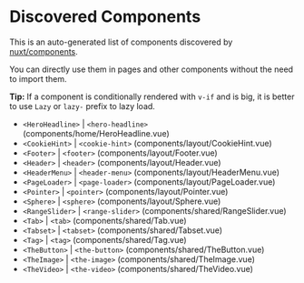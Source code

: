 # Discovered Components

This is an auto-generated list of components discovered by [nuxt/components](https://github.com/nuxt/components).

You can directly use them in pages and other components without the need to import them.

**Tip:** If a component is conditionally rendered with `v-if` and is big, it is better to use `Lazy` or `lazy-` prefix to lazy load.

- `<HeroHeadline>` | `<hero-headline>` (components/home/HeroHeadline.vue)
- `<CookieHint>` | `<cookie-hint>` (components/layout/CookieHint.vue)
- `<Footer>` | `<footer>` (components/layout/Footer.vue)
- `<Header>` | `<header>` (components/layout/Header.vue)
- `<HeaderMenu>` | `<header-menu>` (components/layout/HeaderMenu.vue)
- `<PageLoader>` | `<page-loader>` (components/layout/PageLoader.vue)
- `<Pointer>` | `<pointer>` (components/layout/Pointer.vue)
- `<Sphere>` | `<sphere>` (components/layout/Sphere.vue)
- `<RangeSlider>` | `<range-slider>` (components/shared/RangeSlider.vue)
- `<Tab>` | `<tab>` (components/shared/Tab.vue)
- `<Tabset>` | `<tabset>` (components/shared/Tabset.vue)
- `<Tag>` | `<tag>` (components/shared/Tag.vue)
- `<TheButton>` | `<the-button>` (components/shared/TheButton.vue)
- `<TheImage>` | `<the-image>` (components/shared/TheImage.vue)
- `<TheVideo>` | `<the-video>` (components/shared/TheVideo.vue)
